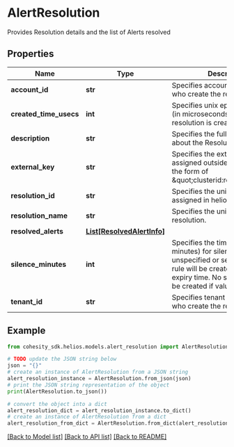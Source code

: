 # AlertResolution

Provides Resolution details and the list of Alerts resolved

## Properties

Name | Type | Description | Notes
------------ | ------------- | ------------- | -------------
**account_id** | **str** | Specifies account id of the user who create the resolution | [optional] 
**created_time_usecs** | **int** | Specifies unix epoch timestamp (in microseconds) when the resolution is created. | [optional] 
**description** | **str** | Specifies the full description about the Resolution. | [optional] 
**external_key** | **str** | Specifies the external key assigned outside of helios, with the form of \&quot;clusterid:resolutionid\&quot; | [optional] 
**resolution_id** | **str** | Specifies the unique reslution id assigned in helios. | [optional] 
**resolution_name** | **str** | Specifies the unique name of the resolution. | [optional] 
**resolved_alerts** | [**List[ResolvedAlertInfo]**](ResolvedAlertInfo.md) |  | [optional] 
**silence_minutes** | **int** | Specifies the time duration (in minutes) for silencing alerts. If unspecified or set zero, a silence rule will be created with default expiry time. No silence rule will be created if value &lt; 0. | [optional] 
**tenant_id** | **str** | Specifies tenant id of the user who create the resolution | [optional] 

## Example

```python
from cohesity_sdk.helios.models.alert_resolution import AlertResolution

# TODO update the JSON string below
json = "{}"
# create an instance of AlertResolution from a JSON string
alert_resolution_instance = AlertResolution.from_json(json)
# print the JSON string representation of the object
print(AlertResolution.to_json())

# convert the object into a dict
alert_resolution_dict = alert_resolution_instance.to_dict()
# create an instance of AlertResolution from a dict
alert_resolution_from_dict = AlertResolution.from_dict(alert_resolution_dict)
```
[[Back to Model list]](../README.md#documentation-for-models) [[Back to API list]](../README.md#documentation-for-api-endpoints) [[Back to README]](../README.md)


